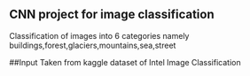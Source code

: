 ## CNN project for image classification
Classification of images into 6 categories namely buildings,forest,glaciers,mountains,sea,street

##Input
Taken from kaggle dataset of Intel Image Classification
